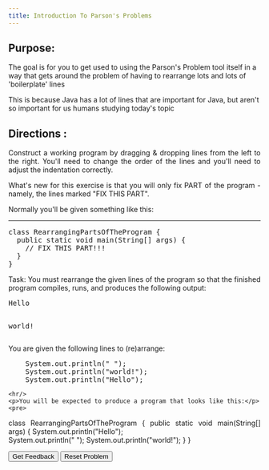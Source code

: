 ```yaml
---
title: Introduction To Parson's Problems
---
```


## Purpose:

 <p>The goal is for you to get used to using the Parson's Problem tool itself in a way that gets around the problem of having to rearrange lots and lots of 'boilerplate' lines</p>

<p>This is because Java has a lot of lines that are important for Java, but aren't so important for us humans studying today's topic</p>

## Directions :

<div style="text-align: justify"> 
    <p>Construct a working program by dragging & dropping lines from the left to the right. You'll need to change the order of the lines and you'll need to adjust the indentation correctly.</p>

   <p>What's new for this exercise is that you will only fix PART of the program - namely, the lines marked "FIX THIS PART".</p>
    <p>Normally you'll be given something like this:</p>
    <hr/>   
    <pre>
class RearrangingPartsOfTheProgram {
  public static void main(String[] args) {
    // FIX THIS PART!!!
  }
}
</pre>

  <p>Task: You must rearrange the given lines of the program so that the finished program compiles, runs, and produces the following output:</p>
<pre>
Hello
 
world!
</pre>
    <p>You are given the following lines to (re)arrange:</p>
<pre>
    System.out.println(" ");
    System.out.println("world!");
    System.out.println("Hello");    
</pre>
    <hr/>
    <p>You will be expected to produce a program that looks like this:</p>
    <pre>
class RearrangingPartsOfTheProgram {
  public static void main(String[] args) {
    System.out.println("Hello");    
    System.out.println(" ");
    System.out.println("world!");
  }
}
</pre>
</div>

<div id="sortableTrash" class="sortable-code"></div> 
<div id="sortable" class="sortable-code"></div> 
<div style="clear:both;"></div> 
<p> 
    <input id="feedbackLink" value="Get Feedback" type="button" /> 
    <input id="newInstanceLink" value="Reset Problem" type="button" /> 
</p> 
<script type="text/javascript"> 
(function(){
  var initial = "class Main {\n" +
    "  public static void main(String[] args) {\n" +
    "    System.out.println(&quot;Welcome To BIT 115&quot;);\n" +
    "  }\n" +
    "}";
  var parsonsPuzzle = new ParsonsWidget({
    "sortableId": "sortable",
    "max_wrong_lines": 10,
    "grader": ParsonsWidget._graders.LineBasedGrader,
    "exec_limit": 2500,
    "can_indent": true,
    "x_indent": 50,
    "lang": "en",
    "trashId": "sortableTrash"
  });
  parsonsPuzzle.init(initial);
  parsonsPuzzle.shuffleLines();
  $("#newInstanceLink").click(function(event){ 
      event.preventDefault(); 
      parsonsPuzzle.shuffleLines(); 
  }); 
  $("#feedbackLink").click(function(event){ 
      event.preventDefault(); 
      parsonsPuzzle.getFeedback(); 
  }); 
})(); 
</script>
